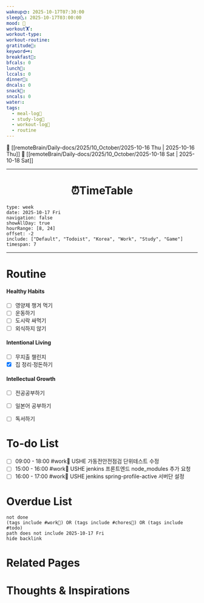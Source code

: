 ```yaml
---
wakeup🌞: 2025-10-17T07:30:00
sleep🌜: 2025-10-17T03:00:00
mood: 🤮
workout🏋️:
workout-type:
workout-routine:
gratitude🙏:
keyword🗝️:
breakfast🍳:
bfcals: 0
lunch🍚:
lccals: 0
dinner🥗:
dncals: 0
snack🍬:
sncals: 0
water💧:
tags:
  - meal-log📝
  - study-log📓
  - workout-log💪
  - routine
---
```


🔺 [[remoteBrain/Daily-docs/2025/10_October/2025-10-16 Thu | 2025-10-16 Thu]]
🔻 [[remoteBrain/Daily-docs/2025/10_October/2025-10-18 Sat | 2025-10-18 Sat]]
___
<h1> <center>⏰TimeTable </center> </h1>

```gEvent
type: week
date: 2025-10-17 Fri
navigation: false
showAllDay: true
hourRange: [8, 24]
offset: -2
include: ["Default", "Todoist", "Korea", "Work", "Study", "Game"]
timespan: 7
```

--- 


# Routine 

####  Healthy Habits
- [ ] 영양제 챙겨 먹기
- [ ] 운동하기
- [ ] 도시락 싸먹기 
- [ ] 외식하지 않기 

####  Intentional Living 
- [ ] 무지출 챌린지 
- [x] 집 정리·정돈하기

#### Intellectual Growth
- [ ] 전공공부하기
- [ ] 일본어 공부하기
- [ ] 독서하기



# To-do List
- [ ] 09:00 - 18:00 #work💼 USHE 가동전안전점검 단위테스트 수정
- [ ] 15:00 - 16:00 #work💼 USHE jenkins 프론트엔드 node_modules 추가 요청
- [ ] 16:00 - 17:00 #work💼 USHE jenkins spring-profile-active 서버단 설정

# Overdue List
```tasks
not done
(tags include #work💼) OR (tags include #chores🧺) OR (tags include #todo)
path does not include 2025-10-17 Fri
hide backlink
```

# Related Pages



# Thoughts & Inspirations

